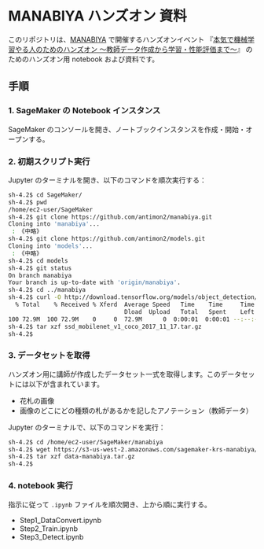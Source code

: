 MANABIYA ハンズオン 資料
========

このリポジトリは、[MANABIYA](https://manabiya.tech/) で開催するハンズオンイベント
『[本気で機械学習やる人のためのハンズオン ～教師データ作成から学習・性能評価まで～](https://twitter.com/MANABIYA_tech/status/973078689540923392)』
のためのハンズオン用 notebook および資料です。

手順
---------------

### 1. SageMaker の Notebook インスタンス

SageMaker のコンソールを開き、ノートブックインスタンスを作成・開始・オープンする。 

### 2. 初期スクリプト実行

Jupyter のターミナルを開き、以下のコマンドを順次実行する：

```sh
sh-4.2$ cd SageMaker/
sh-4.2$ pwd
/home/ec2-user/SageMaker
sh-4.2$ git clone https://github.com/antimon2/manabiya.git
Cloning into 'manabiya'...
 : 《中略》
sh-4.2$ git clone https://github.com/antimon2/models.git
Cloning into 'models'...
 : 《中略》
sh-4.2$ cd models
sh-4.2$ git status
On branch manabiya
Your branch is up-to-date with 'origin/manabiya'.
sh-4.2$ cd ../manabiya
sh-4.2$ curl -O http://download.tensorflow.org/models/object_detection/ssd_mobilenet_v1_coco_2017_11_17.tar.gz
  % Total    % Received % Xferd  Average Speed   Time    Time     Time  Current
                                 Dload  Upload   Total   Spent    Left  Speed
100 72.9M  100 72.9M    0     0  72.9M      0  0:00:01  0:00:01 --:--:-- 41.9M
sh-4.2$ tar xzf ssd_mobilenet_v1_coco_2017_11_17.tar.gz
sh-4.2$ 
```

### 3. データセットを取得

ハンズオン用に講師が作成したデータセット一式を取得します。このデータセットには以下が含まれています。

* 花札の画像
* 画像のどこにどの種類の札があるかを記したアノテーション（教師データ）


Jupyter のターミナルで、以下のコマンドを実行：

```sh
sh-4.2$ cd /home/ec2-user/SageMaker/manabiya
sh-4.2$ wget https://s3-us-west-2.amazonaws.com/sagemaker-krs-manabiya/data-manabiya.tar.gz
sh-4.2$ tar xzf data-manabiya.tar.gz
sh-4.2$ 
```



### 4. notebook 実行

指示に従って `.ipynb` ファイルを順次開き、上から順に実行する。

+ Step1_DataConvert.ipynb
+ Step2_Train.ipynb
+ Step3_Detect.ipynb

